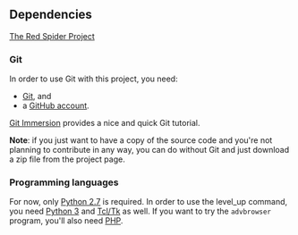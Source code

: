 Dependencies
------------

[The Red Spider Project](https://github.com/the-xkcd-community/the-red-spider-project)


### Git ###

In order to use Git with this project, you need:

 -  [Git](http://git-scm.com/), and
 -  a [GitHub account](https://github.com/).

[Git Immersion](http://gitimmersion.com/) provides a nice and quick
Git tutorial.

**Note**: if you just want to have a copy of the source code and
you're not planning to contribute in any way, you can do without Git
and just download a zip file from the project page.


### Programming languages ###

For now, only [Python 2.7](http://www.python.org/download/) is
required. In order to use the level_up command, you need [Python
3](http://www.python.org/download/) and [Tcl/Tk](http://www.tcl.tk/)
as well. If you want to try the `advbrowser` program, you'll also need
[PHP](http://www.php.net/downloads.php).

